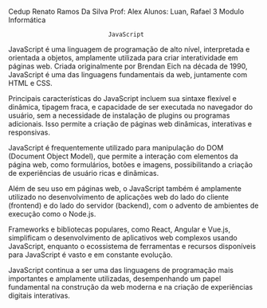 Cedup Renato Ramos Da Silva
Prof: Alex
Alunos: Luan, Rafael
3 Modulo Informática

                                JavaScript

JavaScript é uma linguagem de programação de alto nível, interpretada e orientada a objetos, amplamente utilizada para criar interatividade em páginas web. Criada originalmente por Brendan Eich na década de 1990, JavaScript é uma das linguagens fundamentais da web, juntamente com HTML e CSS.

Principais características do JavaScript incluem sua sintaxe flexível e dinâmica, tipagem fraca, e capacidade de ser executada no navegador do usuário, sem a necessidade de instalação de plugins ou programas adicionais. Isso permite a criação de páginas web dinâmicas, interativas e responsivas.

JavaScript é frequentemente utilizado para manipulação do DOM (Document Object Model), que permite a interação com elementos da página web, como formulários, botões e imagens, possibilitando a criação de experiências de usuário ricas e dinâmicas.

Além de seu uso em páginas web, o JavaScript também é amplamente utilizado no desenvolvimento de aplicações web do lado do cliente (frontend) e do lado do servidor (backend), com o advento de ambientes de execução como o Node.js.

Frameworks e bibliotecas populares, como React, Angular e Vue.js, simplificam o desenvolvimento de aplicativos web complexos usando JavaScript, enquanto o ecossistema de ferramentas e recursos disponíveis para JavaScript é vasto e em constante evolução.

JavaScript continua a ser uma das linguagens de programação mais importantes e amplamente utilizadas, desempenhando um papel fundamental na construção da web moderna e na criação de experiências digitais interativas.
